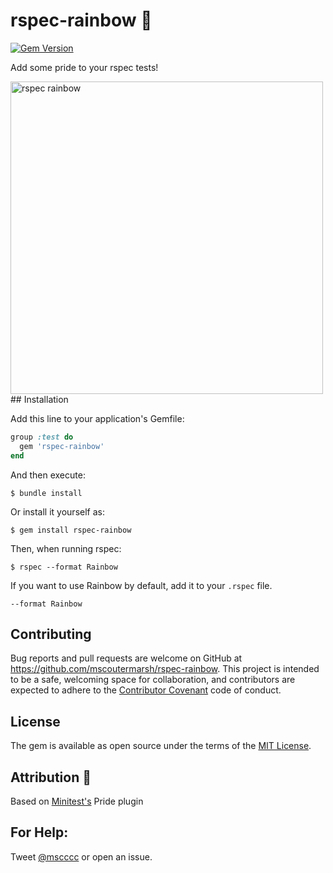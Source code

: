# rspec-rainbow :rainbow:
[![Gem
Version](https://badge.fury.io/rb/rspec-rainbow.svg)](https://badge.fury.io/rb/rspec-rainbow)

Add some pride to your rspec tests!

<img src="https://raw.githubusercontent.com/mscoutermarsh/rspec-rainbow/master/rspec-rainbow-screenshot.png" alt="rspec rainbow" width="500">
## Installation

Add this line to your application's Gemfile:
```ruby
group :test do
  gem 'rspec-rainbow'
end
```
And then execute:

    $ bundle install

Or install it yourself as:

    $ gem install rspec-rainbow

Then, when running rspec:

    $ rspec --format Rainbow

If you want to use Rainbow by default, add it to your ```.rspec``` file.

    --format Rainbow

## Contributing

Bug reports and pull requests are welcome on GitHub at https://github.com/mscoutermarsh/rspec-rainbow. This project is intended to be a safe, welcoming space for collaboration, and contributors are expected to adhere to the [Contributor Covenant](http://contributor-covenant.org/) code of conduct.

## License

The gem is available as open source under the terms of the [MIT License](http://opensource.org/licenses/MIT).

## Attribution :sparkling_heart:

Based on [Minitest's](https://github.com/seattlerb/minitest) Pride plugin

## For Help:
Tweet [@mscccc](https://twitter.com/mscccc) or open an issue.
